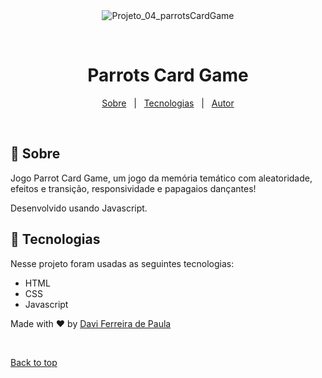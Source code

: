 <div align="center" id="top"> 
  <img src="./.github/app.gif" alt="Projeto_04_parrotsCardGame" />

  &#xa0;

  <!-- <a href="https://projeto_04_parrotscardgame.netlify.app">Demo</a> -->
</div>

<h1 align="center">Parrots Card Game</h1>

<!-- Status -->

<!-- <h4 align="center"> 
	🚧  Parrots Card Game 🚀 Under construction...  🚧
</h4> 

<hr> -->

<p align="center">
  <a href="#dart-sobre">Sobre</a> &#xa0; | &#xa0; 
  <a href="#rocket-technologies">Tecnologias</a> &#xa0; | &#xa0;
  <a href="https://github.com/davifdepaula" target="_blank">Autor</a>
</p>

<br>

## :dart: Sobre ##

Jogo Parrot Card Game, um jogo da memória temático com aleatoridade, efeitos e transição, responsividade e papagaios dançantes!

Desenvolvido usando Javascript.

## :rocket: Tecnologias ##

Nesse projeto foram usadas as seguintes tecnologias:

- HTML
- CSS
- Javascript


Made with :heart: by <a href="https://github.com/davifdepaula" target="_blank">Davi Ferreira de Paula</a>

&#xa0;

<a href="#top">Back to top</a>

